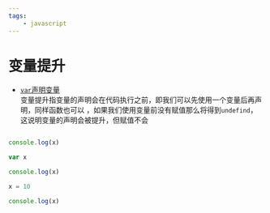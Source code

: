 ```yaml
---
tags:
    - javascript
---
```


# 变量提升

- [`var`声明变量](变量的定义.md)  
变量提升指变量的声明会在代码执行之前，即我们可以先使用一个变量后再声明，同样函数也可以
，如果我们使用变量前没有赋值那么将得到`undefind`，这说明变量的声明会被提升，但赋值不会

```js

console.log(x)

var x

console.log(x)

x = 10

console.log(x)

```
